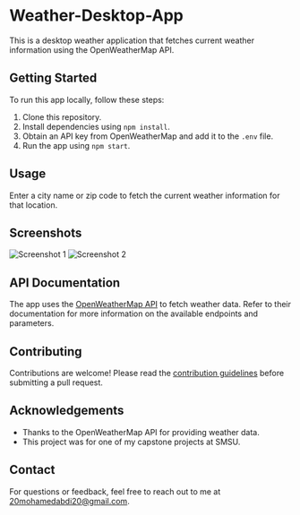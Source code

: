 # Weather-Desktop-App

This is a desktop weather application that fetches current weather information using the OpenWeatherMap API.

## Getting Started

To run this app locally, follow these steps:

1. Clone this repository.
2. Install dependencies using `npm install`.
3. Obtain an API key from OpenWeatherMap and add it to the `.env` file.
4. Run the app using `npm start`.

## Usage

Enter a city name or zip code to fetch the current weather information for that location.

## Screenshots

![Screenshot 1](/screenshots/screenshot1.png)
![Screenshot 2](/screenshots/screenshot2.png)

## API Documentation

The app uses the [OpenWeatherMap API](https://openweathermap.org/api) to fetch weather data. Refer to their documentation for more information on the available endpoints and parameters.

## Contributing

Contributions are welcome! Please read the [contribution guidelines](CONTRIBUTING.md) before submitting a pull request.


## Acknowledgements

- Thanks to the OpenWeatherMap API for providing weather data.
- This project was for one of my capstone projects at SMSU.

## Contact

For questions or feedback, feel free to reach out to me at 20mohamedabdi20@gmail.com.
